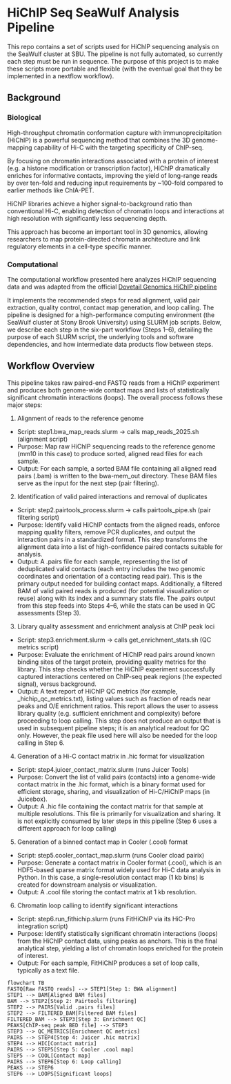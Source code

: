 # HiChIP Seq SeaWulf Analysis Pipeline
This repo contains a set of scripts used for HiChIP sequencing analysis on the SeaWulf cluster at SBU.
The pipeline is not fully automated, so currently each step must be run in sequence. The purpose of this project is to make these scripts more portable and flexible (with the eventual goal that they be implemented in a nextflow workflow).

## Background
### Biological
High-throughput chromatin conformation capture with immunoprecipitation (HiChIP) is a powerful sequencing method that combines the 3D genome-mapping capability of Hi-C with the targeting specificity of ChIP-seq​.

By focusing on chromatin interactions associated with a protein of interest (e.g. a histone modification or transcription factor), HiChIP dramatically enriches for informative contacts, improving the yield of long-range reads by over ten-fold and reducing input requirements by ~100-fold compared to earlier methods like ChIA-PET.

HiChIP libraries achieve a higher signal-to-background ratio than conventional Hi-C, enabling detection of chromatin loops and interactions at high resolution with significantly less sequencing depth.

This approach has become an important tool in 3D genomics, allowing researchers to map protein-directed chromatin architecture and link regulatory elements in a cell-type specific manner.

### Computational
The computational workflow presented here analyzes HiChIP sequencing data and was adapted from the official [Dovetail Genomics HiChIP pipeline](https://hichip.readthedocs.io/en/latest/)

It implements the recommended steps for read alignment, valid pair extraction, quality control, contact map generation, and loop calling. The pipeline is designed for a high-performance computing environment (the SeaWulf cluster at Stony Brook University) using SLURM job scripts. Below, we describe each step in the six-part workflow (Steps 1–6), detailing the purpose of each SLURM script, the underlying tools and software dependencies, and how intermediate data products flow between steps.

## Workflow Overview
This pipeline takes raw paired-end FASTQ reads from a HiChIP experiment and produces both genome-wide contact maps and lists of statistically significant chromatin interactions (loops). The overall process follows these major steps:
1. Alignment of reads to the reference genome
  - Script: step1.bwa_map_reads.slurm → calls map_reads_2025.sh (alignment script)
  - Purpose: Map raw HiChIP sequencing reads to the reference genome (mm10 in this case) to produce sorted, aligned read files for each sample.
  - Output: For each sample, a sorted BAM file containing all aligned read pairs (<SAMPLE>.bam) is written to the bwa-mem_out directory. These BAM files serve as the input for the next step (pair filtering).
2. Identification of valid paired interactions and removal of duplicates
  - Script: step2.pairtools_process.slurm → calls pairtools_pipe.sh (pair filtering script)
  - Purpose: Identify valid HiChIP contacts from the aligned reads, enforce mapping quality filters, remove PCR duplicates, and output the interaction pairs in a standardized format. This step transforms the alignment data into a list of high-confidence paired contacts suitable for analysis.
  - Output: A .pairs file for each sample, representing the list of deduplicated valid contacts (each entry includes the two genomic coordinates and orientation of a contacting read pair). This is the primary output needed for building contact maps. Additionally, a filtered BAM of valid paired reads is produced (for potential visualization or reuse) along with its index and a summary stats file. The .pairs output from this step feeds into Steps 4–6, while the stats can be used in QC assessments (Step 3).
3. Library quality assessment and enrichment analysis at ChIP peak loci
  - Script: step3.enrichment.slurm → calls get_enrichment_stats.sh (QC metrics script)
  - Purpose: Evaluate the enrichment of HiChIP read pairs around known binding sites of the target protein, providing quality metrics for the library. This step checks whether the HiChIP experiment successfully captured interactions centered on ChIP-seq peak regions (the expected signal), versus background.
  - Output: A text report of HiChIP QC metrics (for example, <SAMPLE>_hichip_qc_metrics.txt), listing values such as fraction of reads near peaks and O/E enrichment ratios. This report allows the user to assess library quality (e.g. sufficient enrichment and complexity) before proceeding to loop calling. This step does not produce an output that is used in subsequent pipeline steps; it is an analytical readout for QC only. However, the peak file used here will also be needed for the loop calling in Step 6.
4. Generation of a Hi-C contact matrix in .hic format for visualization
  - Script: step4.juicer_contact_matrix.slurm (runs Juicer Tools)
  - Purpose: Convert the list of valid pairs (contacts) into a genome-wide contact matrix in the .hic format, which is a binary format used for efficient storage, sharing, and visualization of Hi-C/HiChIP maps (in Juicebox).
  - Output: A <SAMPLE>.hic file containing the contact matrix for that sample at multiple resolutions​. This file is primarily for visualization and sharing. It is not explicitly consumed by later steps in this pipeline (Step 6 uses a different approach for loop calling)
5. Generation of a binned contact map in Cooler (.cool) format
  - Script: step5.cooler_contact_map.slurm (runs Cooler cload pairix)
  - Purpose: Generate a contact matrix in Cooler format (.cool), which is an HDF5-based sparse matrix format widely used for Hi-C data analysis in Python. In this case, a single-resolution contact map (1 kb bins) is created for downstream analysis or visualization.
  - Output: A <SAMPLE>.cool file storing the contact matrix at 1 kb resolution​.
6. Chromatin loop calling to identify significant interactions
  - Script: step6.run_fithichip.slurm (runs FitHiChIP via its HiC-Pro integration script)
  - Purpose: Identify statistically significant chromatin interactions (loops) from the HiChIP contact data, using peaks as anchors. This is the final analytical step, yielding a list of chromatin loops enriched for the protein of interest.
  - Output: For each sample, FitHiChIP produces a set of loop calls, typically as a text file.

```mermaid
flowchart TB
FASTQ[Raw FASTQ reads] --> STEP1[Step 1: BWA alignment]
STEP1 --> BAM[Aligned BAM files]
BAM --> STEP2[Step 2: Pairtools filtering]
STEP2 --> PAIRS[Valid .pairs files]
STEP2 --> FILTERED_BAM[Filtered BAM files]
FILTERED_BAM --> STEP3[Step 3: Enrichment QC]
PEAKS[ChIP-seq peak BED file] --> STEP3
STEP3 --> QC_METRICS[Enrichment QC metrics]
PAIRS --> STEP4[Step 4: Juicer .hic matrix]
STEP4 --> HIC[Contact matrix]
PAIRS --> STEP5[Step 5: Cooler .cool map]
STEP5 --> COOL[Contact map]
PAIRS --> STEP6[Step 6: Loop calling]
PEAKS --> STEP6
STEP6 --> LOOPS[Significant loops]
```
